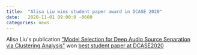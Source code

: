 ```yaml
---
title:  "Alisa Liu wins student paper award in DCASE 2020"
date:   2020-11-01 09:00:0 -0600
categories: news 
---
```

Alisa Liu's publication ["Model Selection for Deep Audio Source Separation via Clustering Analysis"](/papers) won [best student paper at DCASE2020](http://dcase.community/articles/dcase2020-best-paper-awards)
